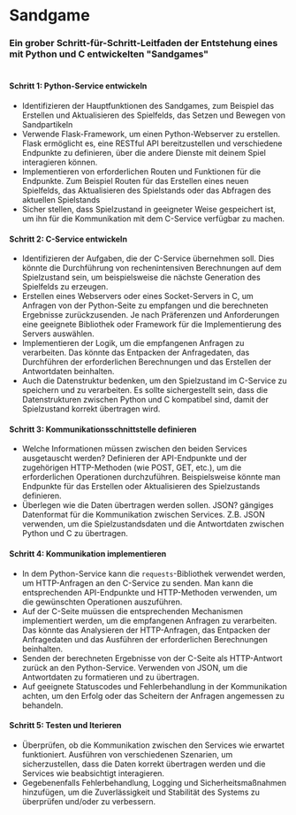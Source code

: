 # Sandgame 

### Ein grober Schritt-für-Schritt-Leitfaden der Entstehung eines mit Python und C entwickelten "Sandgames"

# 

#### Schritt 1: Python-Service entwickeln
- Identifizieren der Hauptfunktionen des Sandgames, zum Beispiel das Erstellen und Aktualisieren des Spielfelds, das Setzen und Bewegen von Sandpartikeln 
- Verwende Flask-Framework, um einen Python-Webserver zu erstellen. Flask ermöglicht es, eine RESTful API bereitzustellen und verschiedene Endpunkte zu definieren, über die andere Dienste mit deinem Spiel interagieren
  können.
- Implementieren von erforderlichen Routen und Funktionen für die Endpunkte. Zum Beispiel Routen für das Erstellen eines neuen Spielfelds, das Aktualisieren des Spielstands oder das Abfragen des aktuellen Spielstands 
- Sicher stellen, dass  Spielzustand in geeigneter Weise gespeichert ist, um ihn für die Kommunikation mit dem C-Service verfügbar zu machen.

#### Schritt 2: C-Service entwickeln
- Identifizieren der Aufgaben, die der C-Service übernehmen soll. Dies könnte die Durchführung von rechenintensiven Berechnungen auf dem Spielzustand sein, um beispielsweise die nächste Generation des Spielfelds zu
  erzeugen.
- Erstellen eines Webservers oder eines Socket-Servers in C, um Anfragen von der Python-Seite zu empfangen und die berechneten Ergebnisse zurückzusenden. Je nach Präferenzen und Anforderungen eine geeignete Bibliothek
  oder Framework für die Implementierung des Servers auswählen.
- Implementieren der Logik, um die empfangenen Anfragen zu verarbeiten. Das könnte das Entpacken der Anfragedaten, das Durchführen der erforderlichen Berechnungen und das Erstellen der Antwortdaten beinhalten.
- Auch die Datenstruktur bedenken, um den Spielzustand im C-Service zu speichern und zu verarbeiten. Es sollte sichergestellt sein, dass die Datenstrukturen zwischen Python und C kompatibel sind, damit der Spielzustand
  korrekt übertragen wird.

#### Schritt 3: Kommunikationsschnittstelle definieren
- Welche Informationen müssen zwischen den beiden Services ausgetauscht werden? Definieren der API-Endpunkte und der zugehörigen HTTP-Methoden (wie POST, GET, etc.), um die erforderlichen Operationen durchzuführen.
  Beispielsweise könnte man Endpunkte für das Erstellen oder Aktualisieren des Spielzustands definieren.
- Überlegen wie die Daten übertragen werden sollen. JSON? gängiges Datenformat für die Kommunikation zwischen Services. Z.B. JSON verwenden, um die Spielzustandsdaten und die Antwortdaten zwischen Python und C zu
  übertragen.

#### Schritt 4: Kommunikation implementieren
- In dem Python-Service kann die `requests`-Bibliothek verwendet werden, um HTTP-Anfragen an den C-Service zu senden. Man kann die entsprechenden API-Endpunkte und HTTP-Methoden verwenden, um die gewünschten Operationen
  auszuführen.
- Auf der C-Seite muüssen die entsprechenden Mechanismen implementiert werden, um die empfangenen Anfragen zu verarbeiten. Das könnte das Analysieren der HTTP-Anfragen, das Entpacken der Anfragedaten und das Ausführen der
  erforderlichen Berechnungen beinhalten.
- Senden der berechneten Ergebnisse von der C-Seite als HTTP-Antwort zurück an den Python-Service. Verwenden von JSON, um die Antwortdaten zu formatieren und zu übertragen.
- Auf geeignete Statuscodes und Fehlerbehandlung in der Kommunikation achten, um den Erfolg oder das Scheitern der Anfragen angemessen zu behandeln.

#### Schritt 5: Testen und Iterieren
- Überprüfen, ob die Kommunikation zwischen den Services wie erwartet funktioniert. Ausführen von verschiedenen Szenarien, um sicherzustellen, dass die Daten korrekt übertragen werden und die Services wie beabsichtigt
  interagieren.
- Gegebenenfalls Fehlerbehandlung, Logging und Sicherheitsmaßnahmen hinzufügen, um die Zuverlässigkeit und Stabilität des Systems zu überprüfen und/oder zu verbessern. 
